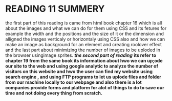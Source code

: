 # READING 11 SUMMERY

the first part of this reading is came from html book chapter 16 which is all about the images and what we can do for them using CSS and its fetures for example the width and the positions and the size of it  or the dimension and alligned the images  verticaly or horizontaly using CSS also and how we can make an image as background for an element and creating roolover effect and the last part about minimizing the number of images to be uploded in the browser usingimage sprites.
***the second part of reading***
**its refer to chapter 19 from the same book  its information about hwo we can up;ode our site to the web and using google analytic to analyze the number of visitors on this website and hwo the user can find my website using search engine , and using  FTP programs to let us uplode files and folder from our machine locally to our webpage and also there is a lot companies provide forms and platform for alot of things to do to save our time and not doing every thing from scratch.**
